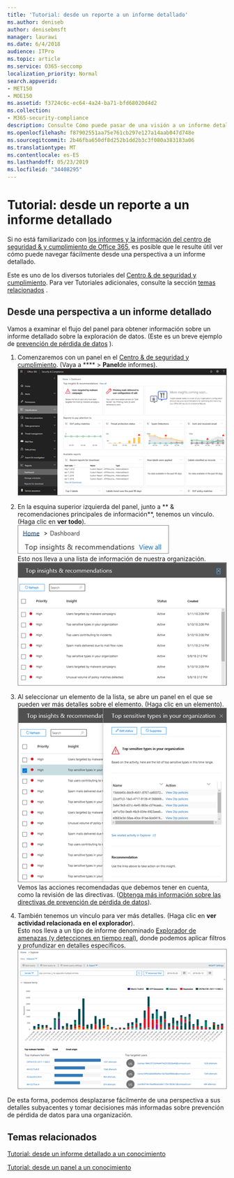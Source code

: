 ```yaml
---
title: 'Tutorial: desde un reporte a un informe detallado'
ms.author: deniseb
author: denisebmsft
manager: laurawi
ms.date: 6/4/2018
audience: ITPro
ms.topic: article
ms.service: O365-seccomp
localization_priority: Normal
search.appverid:
- MET150
- MOE150
ms.assetid: f3724c6c-ec64-4a24-ba71-bfd68020d4d2
ms.collection:
- M365-security-compliance
description: Consulte Cómo puede pasar de una visión a un informe detallado en el centro de &amp; cumplimiento de seguridad a través de un ejemplo de prevención de pérdida de datos.
ms.openlocfilehash: f87902551aa75e761cb297e127a14aab047d748e
ms.sourcegitcommit: 2b46fba650df8d252b1dd2b3c3f080a383183a06
ms.translationtype: MT
ms.contentlocale: es-ES
ms.lasthandoff: 05/23/2019
ms.locfileid: "34408295"
---
```

# <a name="walkthrough---from-an-insight-to-a-detailed-report"></a>Tutorial: desde un reporte a un informe detallado

Si no está familiarizado con [los informes y la información del centro de seguridad &amp; y cumplimiento de Office 365](reports-and-insights-in-security-and-compliance.md), es posible que le resulte útil ver cómo puede navegar fácilmente desde una perspectiva a un informe detallado. 
  
Este es uno de los diversos tutoriales del [Centro &amp; de seguridad y cumplimiento](https://protection.office.com). Para ver Tutoriales adicionales, consulte la sección [temas relacionados](#related-topics) . 
  
## <a name="from-an-insight-to-a-detailed-report"></a>Desde una perspectiva a un informe detallado

Vamos a examinar el flujo del panel para obtener información sobre un informe detallado sobre la exploración de datos. (Este es un breve ejemplo de [prevención de pérdida de datos](data-loss-prevention-policies.md) ). 
  
1. Comenzaremos con un panel en el [Centro &amp; de seguridad y cumplimiento](https://protection.office.com). (Vaya a **** \> **Panel**de informes).<br/>![En el centro &amp; de seguridad y cumplimiento, \> elija Panel de informes](media/2a668c3d-3fa3-4e37-8149-46989b33ae8c.png)
  
2. En la esquina superior izquierda del panel, junto a ** &amp; recomendaciones principales de información**, tenemos un vínculo. (Haga clic en **ver todo**).<br/>![En el centro &amp; de seguridad y cumplimiento, \> elija Reports Dashboard para ver sus opiniones principales](media/9bb64e11-494f-40a4-ab3d-8d3c7789f300.png)<br/>Esto nos lleva a una lista de información de nuestra organización.<br/>![En el centro &amp; de seguridad y cumplimiento, puede ver toda la información de una lista](media/1289af77-bf5a-444a-97a1-03d8a83f75a9.png)
  
3. Al seleccionar un elemento de la lista, se abre un panel en el que se pueden ver más detalles sobre el elemento. (Haga clic en un elemento).<br/>![Detalles de una visión seleccionada](media/dcbb389f-23b0-4031-b789-4a49068af85a.png)<br/>Vemos las acciones recomendadas que debemos tener en cuenta, como la revisión de las directivas. ([Obtenga más información sobre las directivas de prevención de pérdida de datos](data-loss-prevention-policies.md)).
    
4. También tenemos un vínculo para ver más detalles. (Haga clic en **ver actividad relacionada en el explorador**).<br/>Esto nos lleva a un tipo de informe denominado [Explorador de amenazas (y detecciones en tiempo real)](threat-explorer.md), donde podemos aplicar filtros y profundizar en detalles específicos.<br/>![Vista de explorador con más detalles sobre un conocimiento seleccionado](media/3ad15b15-7158-44b7-beda-013351bd868e.png)
  
De esta forma, podemos desplazarse fácilmente de una perspectiva a sus detalles subyacentes y tomar decisiones más informadas sobre prevención de pérdida de datos para una organización.
  
## <a name="related-topics"></a>Temas relacionados

[Tutorial: desde un informe detallado a un conocimiento](from-a-detailed-report-to-an-insight.md)
  
[Tutorial: desde un panel a un conocimiento](from-a-dashboard-to-an-insight.md)
  

